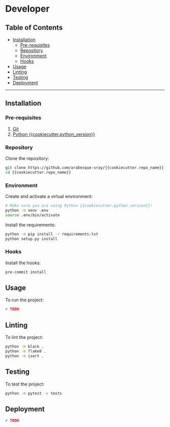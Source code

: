 # Developer

## Table of Contents

* [Installation](#installation)
    * [Pre-requisites](#pre-requisites)
    * [Repository](#repository)
    * [Environment](#environment)
    * [Hooks](#hooks)
* [Usage](#usage)
* [Linting](#linting)
* [Testing](#testing)
* [Deployment](#deployment)

---

## Installation

### Pre-requisites

1. [Git](https://git-scm.com/book/en/v2/Getting-Started-Installing-Git)
2. [Python {{cookiecutter.python_version}}](https://www.python.org/downloads/)

### Repository

Clone the repository:

```bash
git clone https://github.com/arabesque-sray/{{cookiecutter.repo_name}}
cd {{cookiecutter.repo_name}}
```

### Environment

Create and activate a virtual environment:

```bash
# Make sure you are using Python {{cookiecutter.python_version}}!
python -m venv .env
source .env/bin/activate
```

Install the requirements:

```bash
python -m pip install -r requirements.txt
python setup.py install
```

### Hooks

Install the hooks:

```bash
pre-commit install
```

## Usage

To run the project:

```bash
# TODO
```

## Linting

To lint the project:

```bash
python -m black .
python -m flake8 .
python -m isort .
```

## Testing

To test the project:

```bash
python -m pytest -v tests
```

## Deployment

```bash
# TODO
```
